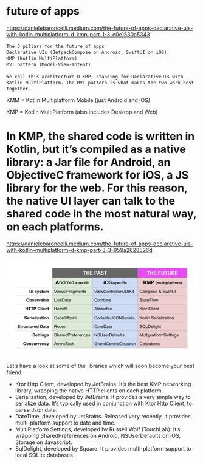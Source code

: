 # future of apps
https://danielebaroncelli.medium.com/the-future-of-apps-declarative-uis-with-kotlin-multiplatform-d-kmp-part-1-3-c0e1530a5343
```
The 3 pillars for the future of apps
Declarative UIs (JetpackCompose on Android, SwiftUI on iOS)
KMP (Kotlin MultiPlatform)
MVI pattern (Model-View-Intent)

We call this architecture D-KMP, standing for DeclarativeUIs with Kotlin MultiPlatform. The MVI pattern is what makes the two work best together.
```


KMM = Kotlin Multiplatform Mobile (just Android and iOS)

KMP = Kotlin MultiPlatform (also includes Desktop and Web)

# In KMP, the shared code is written in Kotlin, but it’s compiled as a native library: a Jar file for Android, an ObjectiveC framework for iOS, a JS library for the web. For this reason, the native UI layer can talk to the shared code in the most natural way, on each platforms.


https://danielebaroncelli.medium.com/the-future-of-apps-declarative-uis-with-kotlin-multiplatform-d-kmp-part-3-3-959a2628526d

![UI](https://github.com/hiro-9999/blog/blob/master/.Android/Android/UI/%E3%82%B9%E3%82%AF%E3%83%AA%E3%83%BC%E3%83%B3%E3%82%B7%E3%83%A7%E3%83%83%E3%83%88%202020-12-14%209.57.01.png)


Let’s have a look at some of the libraries which will soon become your best friend:
- Ktor Http Client, developed by JetBrains. It’s the best KMP networking library, wrapping the native HTTP clients on each platform.
- Serialization, developed by JetBrains. It provides a very simple way to serialize data. It’s typically used in conjunction with Ktor Http Client, to parse Json data.
- DateTime, developed by JetBrains. Released very recently, it provides multi-platform support to date and time.
- MultiPlatform Settings, developed by Russell Wolf (TouchLab). It’s wrapping SharedPreferences on Android, NSUserDefaults on iOS, Storage on Javascript.
- SqlDelight, developed by Square. It provides multi-platform support to local SQLite databases.

